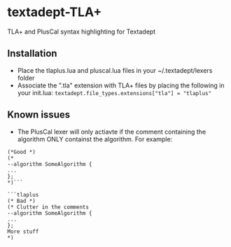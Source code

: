 # textadept-TLA+
TLA+ and PlusCal syntax highlighting for Textadept

## Installation
* Place the tlaplus.lua and pluscal.lua files in your ~/.textadept/lexers folder
* Associate the ".tla" extension with TLA+ files by placing the following in your init.lua:
```textadept.file_types.extensions["tla"] = "tlaplus"```

## Known issues
* The PlusCal lexer will only actiavte if the comment containing the algorithm
  ONLY containst the algorithm. For example:
```tlaplus
(*Good *)
(*
--algorithm SomeAlgorithm {
...
};
*)```

```tlaplus
(* Bad *)
(* Clutter in the comments
--algorithm SomeAlgorithm {
...
};
More stuff
*)
